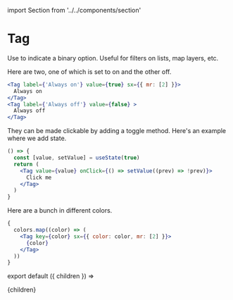 import Section from '../../components/section'

# Tag

Use to indicate a binary option. Useful for filters on lists, map layers, etc.

Here are two, one of which is set to on and the other off.

```jsx live=True
<Tag label={'Always on'} value={true} sx={{ mr: [2] }}>
  Always on
</Tag>
<Tag label={'Always off'} value={false} >
  Always off
</Tag>
```

They can be made clickable by adding a toggle method. Here's an example where we add state.

<!-- prettier-ignore -->
```jsx live=True
() => {
  const [value, setValue] = useState(true)
  return (
    <Tag value={value} onClick={() => setValue((prev) => !prev)}>
      Click me
    </Tag>
  )
}
```

Here are a bunch in different colors.

```jsx live=True
{
  colors.map((color) => (
    <Tag key={color} sx={{ color: color, mr: [2] }}>
      {color}
    </Tag>
  ))
}
```

export default ({ children }) => <Section name='tag'>{children}</Section>

